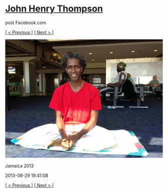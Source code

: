 # [John Henry Thompson](../README.md)
post Facebook.com

[[ < Previous ]](2013-08-29-71.md) [[ Next > ]](2013-08-29-73.md)

[![](../media/2013-08-29/Jamaica-2083.jpg)](../README.md)

Jamaica 2013

2013-08-29 19:41:08

[[ < Previous ]](2013-08-29-71.md) [[ Next > ]](2013-08-29-73.md)